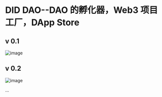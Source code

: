 # DID DAO--DAO 的孵化器，Web3 项目工厂，DApp Store

## v 0.1

![image](https://user-images.githubusercontent.com/32976079/198991030-e44f99d0-f206-480c-8b9d-cd5e0e70d79d.png)


## v 0.2
![image](https://user-images.githubusercontent.com/32976079/201330998-95d4acc8-13bf-4b2c-96c3-0f51ec907774.png)


...

